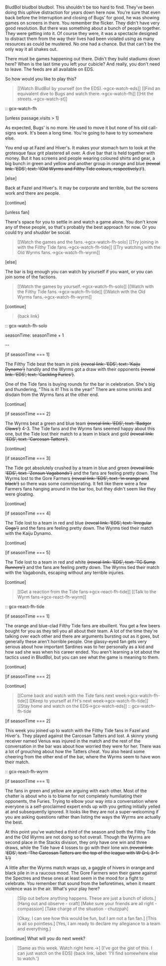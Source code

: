 BludBol bludbol bludbol. This shouldn't be too hard to find. They've been doing this uphive distraction for years down here now. You're sure that even back before the Interruption and closing of Bugs' for good, he was showing games on screens in there. You remember the flicker. They didn't have very good resolution. But there was something about a bunch of people together. They were getting into it. Of course they were, it was a spectacle designed to distract them from the way their lives had been violated using as many resources as could be mustered. No one had a chance. But that can't be the only way it all shakes out. 

There must be games happening out there. Didn't they build stadiums down here? When is the last time you left your cubicle? And really, you don't need to leave. The feeds are all available on EDS.

So how would you like to play this?

> [[Watch BludBol by yourself (on the EDS).->gcx-watch-eds]]
> [[Find an equivalent dive to Bugs and watch there.->gcx-watch-fh]]
> [[Hit the streets.->gcx-watch-st]]

:: gcx-watch-fh

[unless passage.visits > 1]

As expected, Bugs' is no more. He used to move it but none of his old call-signs work. It's been a long time. You're going to have to try somewhere else.

You end up at Fazel and Hiver's. It makes your stomach turn to look at the grotesque faux grit plastered all over. A dive bar that is held together with money. But it has screens and people wearing coloured shirts and gear, a big bunch in green and yellow and another group in orange and blue ~~{reveal link: 'EDS', text: '(Old Wyrms and Filthy Tide colours, respectively.)'}~~.

[else]

Back at Fazel and Hiver's. It may be corporate and terrible, but the screens work and there are people.

[continue]

[unless fan]

There's space for you to settle in and watch a game alone. You don't know any of these people, so that's probably the best approach for now. Or you could try and *shudder* be social.

> [[Watch the games and the fans.->gcx-watch-fh-solo]
> [[Try joining in with the Filthy Tide fans.->gcx-watch-fh-tide]]
> [[Try watching with the Old Wyrms fans.->gcx-watch-fh-wyrm]]

[else]

The bar is big enough you can watch by yourself if you want, or you can join some of the factions.

> [[Watch the games by yourself.->gcx-watch-fh-solo]]
> [[Watch with the Filthy Tide fans.->gcx-watch-fh-tide]]
> [[Watch with the Old Wyrms fans.->gcx-watch-fh-wyrm]]

[continue]

> {back link}

:: gcx-watch-fh-solo

seasonTime: seasonTime + 1

--

[if seasonTime === 1]

The Filthy Tide beat the team in pink ~~{reveal link: 'EDS', text: 'Kaiju Dynamo'}~~ handily and the Wyrms got a draw with their opponents ~~{reveal link: 'EDS', text: 'Cackling Furies'}~~.

One of the Tide fans is buying rounds for the bar in celebration. She's big and thundering, "This is it! This is the year!" There are some smirks and disdain from the Wyrms fans at the other end.

[continue]

[if seasonTime === 2]

The Wyrms beat a green and blue team ~~{reveal link: 'EDS', text: 'Badger Claws'}~~ 4-3. The Tide fans and the Wyrms fans seemed happy about this one, but the Tide lost their match to a team in black and gold ~~{reveal link: 'EDS', text: 'Carcosan Tatters'}~~.

[continue]

[if seasonTime === 3]

The Tide got absolutely crushed by a team in blue and green ~~{reveal link: 'EDS', text: 'Zensun Vagabonds'}~~ and the fans are feeling pretty down. The Wyrms lost to the Gore Farmers ~~{reveal link: 'EDS', text: 'in orange and black'}~~ so there was some commiserating. It felt like there were a few Farmers fans hanging around in the bar too, but they didn't seem like they were gloating.

[continue]

[if seasonTime === 4]

The Tide lost to a team in red and blue ~~{reveal link: 'EDS', text: 'Irregular Cogs'}~~ and the fans are feeling pretty down. The Wyrms tied their match with the Kaiju Dynamo.

[continue]

[if seasonTime === 5]

The Tide lost to a team in red and white ~~{reveal link: 'EDS', text: 'TC Sump Runners'}~~ and the fans are feeling pretty down. The Wyrms tied their match with the Vagabonds, escaping without any terrible injuries.

[continue]

> [[Get a reaction from the Tide fans->gcx-react-fh-tide]]
> [[Talk to the Wyrm fans->gcx-react-fh-wyrm]]

:: gcx-react-fh-tide

[if seasonTime === 1]

The orange and blue-clad Filthy Tide fans are ebuillent. You get a few beers bought for you as they tell you all about their team. A lot of the time they're talking over each other and there are arguments bursting out as it goes, but generally these aren't horrible people. One glassy-eyed fan gets very serious about how important Sardines was to her personally as a kid and how sad she was when his career ended. You aren't learning a lot about the tactics used in BludBol, but you can see what the game is meaning to them.

[continue]

[if seasonTime === 2]

[continue]

> [[Come back and watch with the Tide fans next week->gcx-watch-fh-tide]]
> [[Keep to yourself at FH's next week->gcx-watch-fh-tide]]
> [[Stay home and watch on the EDS->gcx-watch-eds]]
:: gcx-watch-fh-tide

[if seasonTime === 2]

This week you joined up to watch with the Filthy Tide fans in Fazel and Hiver's. They played against the Carcosan Tatters and lost. A skinny young receiver named Venus was injured in the match and the rest of the conversation in the bar was about how worried they were for her. There was a lot of grouching about how the Tatters cheat. You also heard some cheering from the other end of the bar, where the Wyrms seem to have won their match.


:: gcx-react-fh-wyrm

[if seasonTime === 1]

The fans in green and yellow are arguing with each other. Most of the chatter is about who is to blame for not completely humiliating their opponents, the Furies. Trying to elbow your way into a conversation where everyone is a self-proclaimed expert ends up with you getting initially yelled at and subsequently ignored. It looks like they are not a super-welcoming if you are asking questions rather than listing the ways the Wyrms are actually the best.




At this point you've watched a third of the season and both the Filthy Tide and the Old Wyrms are not doing so hot overall. Though the Wyrms are second place in the Stacks division, they only have one win and three draws, while the Tide have 4 losses to go with their lone win.~~{reveal link: 'EDS', text: 'The Carcosan Tatters are the top of the league with W-D-L 3-1-1.'}~~ 

A little after the Wyrms match wraps up, a gaggle of hivers in orange and black pile in in a raucous mood. The Gore Farmers won their game against the Spectres and these ones at least seem in the mood for a fight to celebrate. You remember that sound from the beforetimes, when it meant violence was in the air. What's your play here?

> [Slip out before anything happens. These are just a bunch of idiots.]
> [Hang out and observe - craft]
> [Make sure your friends are all right - compassion]
> [Take charge of the situation - chutzpah]

> [Okay, I can see how this would be fun, but I am not a fan fan.]
> [This is all so pointless.]
> [Yes, I am ready to declare my allegiance to a team and everything.]

[continue]
What will you do next week?
> [Same as this week. Watch right here.->]
> [I've got the gist of this. I can just watch on the EDS]
> {back link, label: 'I'll find somewhere else to watch.'}
> 